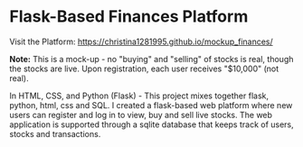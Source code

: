 # Flask-Based Finances Platform 

Visit the Platform: https://christina1281995.github.io/mockup_finances/


**Note:** This is a mock-up - no "buying" and "selling" of stocks is real, though the stocks are live. Upon registration, each user receives "$10,000" (not real).

In HTML, CSS, and Python (Flask)  - This project mixes together flask, python, html, css and SQL. I created a flask-based web platform where new users can register and log in to view, buy and sell live stocks. The web application is supported through a sqlite database that keeps track of users, stocks and transactions. 

